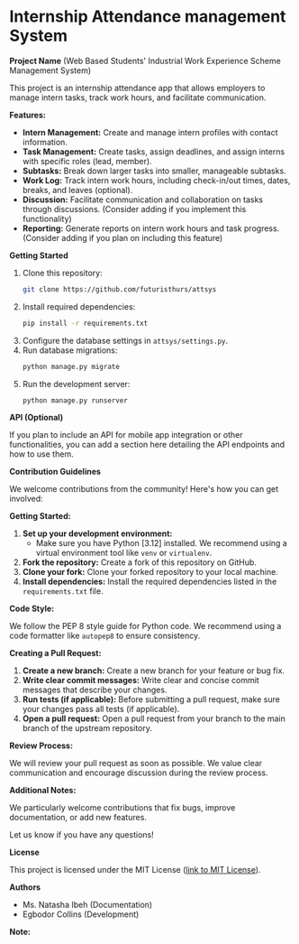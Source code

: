 # Internship Attendance management System

**Project Name**  (Web Based Students' Industrial Work Experience Scheme Management System)

This project is an internship attendance app that allows employers to manage intern tasks, track work hours, and facilitate communication.

**Features:**

* **Intern Management:** Create and manage intern profiles with contact information.
* **Task Management:** Create tasks, assign deadlines, and assign interns with specific roles (lead, member).
* **Subtasks:** Break down larger tasks into smaller, manageable subtasks.
* **Work Log:** Track intern work hours, including check-in/out times, dates, breaks, and leaves (optional).
* **Discussion:** Facilitate communication and collaboration on tasks through discussions.  (Consider adding if you implement this functionality)
* **Reporting:** Generate reports on intern work hours and task progress. (Consider adding if you plan on including this feature)

**Getting Started**

1. Clone this repository:
   ```bash
   git clone https://github.com/futuristhurs/attsys
   ```
2. Install required dependencies:
   ```bash
   pip install -r requirements.txt
   ```
3. Configure the database settings in `attsys/settings.py`.
4. Run database migrations:
   ```bash
   python manage.py migrate
   ```
5. Run the development server:
   ```bash
   python manage.py runserver
   ```

**API (Optional)**

If you plan to include an API for mobile app integration or other functionalities, you can add a section here detailing the API endpoints and how to use them.

**Contribution Guidelines**

We welcome contributions from the community! Here's how you can get involved:

**Getting Started:**

1. **Set up your development environment:**
   - Make sure you have Python [3.12] installed. We recommend using a virtual environment tool like `venv` or `virtualenv`.
2. **Fork the repository:**
   Create a fork of this repository on GitHub.
3. **Clone your fork:**
   Clone your forked repository to your local machine.
4. **Install dependencies:**
   Install the required dependencies listed in the `requirements.txt` file.

**Code Style:**

We follow the PEP 8 style guide for Python code. We recommend using a code formatter like `autopep8` to ensure consistency.

**Creating a Pull Request:**

1. **Create a new branch:**
   Create a new branch for your feature or bug fix.
2. **Write clear commit messages:**
   Write clear and concise commit messages that describe your changes.
3. **Run tests (if applicable):**
   Before submitting a pull request, make sure your changes pass all tests (if applicable).
4. **Open a pull request:**
   Open a pull request from your branch to the main branch of the upstream repository.

**Review Process:**

We will review your pull request as soon as possible. We value clear communication and encourage discussion during the review process.

**Additional Notes:**

We particularly welcome contributions that fix bugs, improve documentation, or add new features. 

Let us know if you have any questions!

**License**


This project is licensed under the MIT License ([link to MIT License](/LICENSE)).


**Authors**

* Ms. Natasha Ibeh (Documentation)
* Egbodor Collins (Development)

**Note:**
